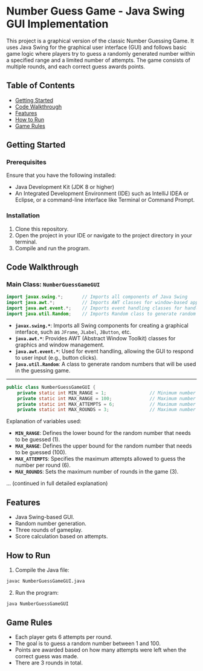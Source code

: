 
# Number Guess Game - Java Swing GUI Implementation

This project is a graphical version of the classic Number Guessing Game. It uses Java Swing for the graphical user interface (GUI) and follows basic game logic where players try to guess a randomly generated number within a specified range and a limited number of attempts. The game consists of multiple rounds, and each correct guess awards points.

## Table of Contents
- [Getting Started](#getting-started)
- [Code Walkthrough](#code-walkthrough)
- [Features](#features)
- [How to Run](#how-to-run)
- [Game Rules](#game-rules)

## Getting Started

### Prerequisites
Ensure that you have the following installed:
- Java Development Kit (JDK 8 or higher)
- An Integrated Development Environment (IDE) such as IntelliJ IDEA or Eclipse, or a command-line interface like Terminal or Command Prompt.

### Installation
1. Clone this repository.
2. Open the project in your IDE or navigate to the project directory in your terminal.
3. Compile and run the program.

## Code Walkthrough

### Main Class: `NumberGuessGameGUI`

```java
import javax.swing.*;       // Imports all components of Java Swing
import java.awt.*;          // Imports AWT classes for window-based applications
import java.awt.event.*;    // Imports event handling classes for handling user interactions
import java.util.Random;    // Imports Random class to generate random numbers
```

- **`javax.swing.*`**: Imports all Swing components for creating a graphical interface, such as `JFrame`, `JLabel`, `JButton`, etc.
- **`java.awt.*`**: Provides AWT (Abstract Window Toolkit) classes for graphics and window management.
- **`java.awt.event.*`**: Used for event handling, allowing the GUI to respond to user input (e.g., button clicks).
- **`java.util.Random`**: A class to generate random numbers that will be used in the guessing game.

---

```java
public class NumberGuessGameGUI {
    private static int MIN_RANGE = 1;                // Minimum number the player can guess
    private static int MAX_RANGE = 100;              // Maximum number the player can guess
    private static int MAX_ATTEMPTS = 6;             // Maximum number of guesses allowed per round
    private static int MAX_ROUNDS = 3;               // Maximum number of rounds in the game
```
Explanation of variables used:
- **`MIN_RANGE`**: Defines the lower bound for the random number that needs to be guessed (1).
- **`MAX_RANGE`**: Defines the upper bound for the random number that needs to be guessed (100).
- **`MAX_ATTEMPTS`**: Specifies the maximum attempts allowed to guess the number per round (6).
- **`MAX_ROUNDS`**: Sets the maximum number of rounds in the game (3).

... (continued in full detailed explanation)

## Features
- Java Swing-based GUI.
- Random number generation.
- Three rounds of gameplay.
- Score calculation based on attempts.

## How to Run
1. Compile the Java file:
```bash
javac NumberGuessGameGUI.java
```
2. Run the program:
```bash
java NumberGuessGameGUI
```

## Game Rules
- Each player gets 6 attempts per round.
- The goal is to guess a random number between 1 and 100.
- Points are awarded based on how many attempts were left when the correct guess was made.
- There are 3 rounds in total.

